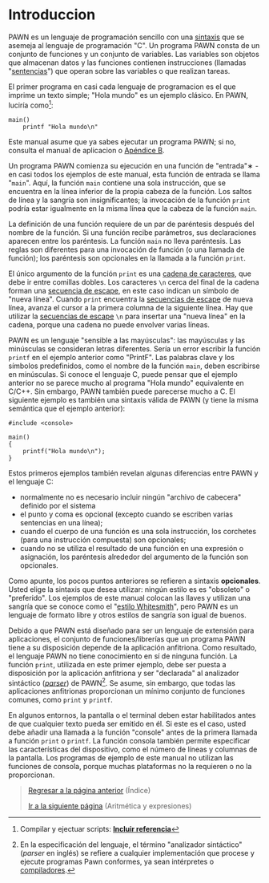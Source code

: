 # Introduccion

PAWN es un lenguaje de programación sencillo con una [sintaxis](https://github.com/pawn-lang-es/pawn-referencia/blob/main/terminologia.md#sintaxis) que se asemeja al lenguaje de programación "C". Un programa PAWN consta de un conjunto de funciones y un conjunto de variables. Las variables son objetos que almacenan datos y las funciones contienen instrucciones (llamadas "[sentencias](https://github.com/pawn-lang-es/pawn-referencia/blob/main/terminologia.md#sentencia)") que operan sobre las variables o que realizan tareas.

El primer programa en casi cada lenguaje de programacion es el que imprime un texto simple; "Hola mundo" es un ejemplo clásico. En PAWN, luciría como[^1]:

```pawn
main()
    printf "Hola mundo\n"
```

Este manual asume que ya sabes ejecutar un programa PAWN; si no, consulta el manual de aplicacion o [Apéndice B](../../).

[^1]: Compilar y ejectuar scripts: **[Incluir referencia]()**

Un programa PAWN comienza su ejecución en una función de "entrada"∗ -en
casi todos los ejemplos de este manual, esta función de entrada se llama
"`main`". Aquí, la función `main` contiene una sola instrucción, que se encuentra en la línea inferior de la propia cabeza de la función. Los saltos de línea y la sangría son insignificantes; la invocación de la función `print` podría estar igualmente en la misma línea que la cabeza de la
función `main`.

La definición de una función requiere de un par de paréntesis
después del nombre de la función. Si una función recibe parámetros, sus declaraciones
aparecen entre los paréntesis. La función `main`
no lleva paréntesis. Las reglas son diferentes para una invocación de función (o una llamada de función); los paréntesis son opcionales en
la llamada a la función `print`.

El único argumento de la función `print` es una [cadena de caracteres](), que debe ir entre comillas dobles. Los caracteres `\n` cerca del final de
la cadena forman una [secuencia de escape](), en este caso indican un símbolo de "nueva línea". Cuando `print` encuentra la [secuencias de escape]() de nueva línea, avanza el cursor a la primera columna de la siguiente
línea. Hay que utilizar la [secuencias de escape]() `\n` para insertar una "nueva línea" en la cadena, porque una cadena no puede envolver varias líneas.

PAWN es un lenguaje "sensible a las mayúsculas": las mayúsculas y las minúsculas se consideran letras diferentes. Sería un error
escribir la función `printf` en el ejemplo anterior como "PrintF". Las palabras clave y los símbolos predefinidos, como el nombre de la función `main`, deben escribirse en minúsculas.
Si conoce el lenguaje C, puede pensar que el ejemplo anterior
no se parece mucho al programa "Hola mundo" equivalente en
C/C++. Sin embargo, PAWN también puede parecerse mucho a C. El siguiente
ejemplo es también una sintaxis válida de PAWN (y tiene la misma
semántica que el ejemplo anterior):

```pawn
#include <console>

main()
{
    printf("Hola mundo\n");
}
```

Estos primeros ejemplos también revelan algunas diferencias entre PAWN y el lenguaje C:
- normalmente no es necesario incluir ningún "archivo de cabecera" definido por el sistema
- el punto y coma es opcional (excepto cuando se escriben varias sentencias en una línea);
- cuando el cuerpo de una función es una sola instrucción, los corchetes
(para una instrucción compuesta) son opcionales;
- cuando no se utiliza el resultado de una función en una expresión
o asignación, los paréntesis alrededor del argumento de la función son
opcionales.

Como apunte, los pocos puntos anteriores se refieren a sintaxis **opcionales**. Usted elige la sintaxis que desea utilizar: ningún estilo es
es "obsoleto" o "preferido". Los ejemplos de este manual colocan las llaves y utilizan una sangría que se conoce como el
"[estilo Whitesmith](https://en.wikipedia.org/wiki/Indentation_style#Whitesmiths_style)", pero PAWN es un lenguaje de formato libre y
otros estilos de sangría son igual de buenos.

Debido a que PAWN está diseñado para ser un lenguaje de extensión para aplicaciones, el conjunto de funciones/librerías que un programa PAWN tiene a su disposición depende de la aplicación anfitriona. Como resultado, el lenguaje PAWN
no tiene conocimiento en sí de ninguna función. La función  `print`, utilizada en este primer ejemplo, debe ser puesta a disposición por
la aplicación anfitriona y ser "declarada" al analizador sintáctico (*[parser]()*) de PAWN[^2].
Se asume, sin embargo, que todas las aplicaciones anfitrionas proporcionan un mínimo
conjunto de funciones comunes, como `print` y `printf`.

[^2]: En la especificación del lenguaje, el término "analizador sintáctico" (*parser* en inglés) se refiere a cualquier implementación que procese y ejecute programas Pawn conformes, ya sean intérpretes o [compiladores](https://github.com/pawn-lang-es/pawn-referencia/blob/main/terminologia.md#compilador).

En algunos entornos, la pantalla o el terminal deben estar habilitados
antes de que cualquier texto pueda ser emitido en él. Si este es el caso, usted
debe añadir una llamada a la función "console" antes de la primera llamada a
función `print` o `printf`. La función consola también permite
especificar las características del dispositivo, como el número de líneas y
columnas de la pantalla. Los programas de ejemplo de este manual
no utilizan las funciones de consola, porque muchas plataformas 
no la requieren o no la proporcionan.

> [Regresar a la página anterior](../README.md) (Índice)
>
> [Ir a la siguiente página](01-aritmetica-y-expresiones.md) (Aritmética y expresiones)
